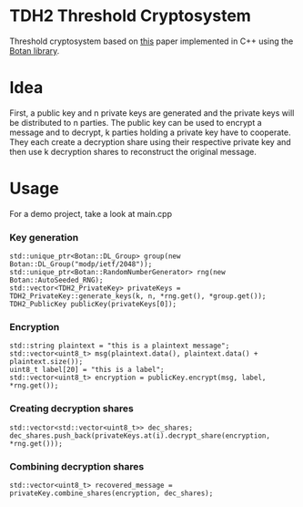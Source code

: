 # TDH2 Threshold Cryptosystem

Threshold cryptosystem based on [this](https://www.shoup.net/papers/thresh1.pdf) paper implemented in C++ using the [Botan library](https://github.com/randombit/botan). 

# Idea
First, a public key and n private keys are generated and the private keys will be distributed to n parties. The public key can be used to encrypt a message and to decrypt, k parties holding a private key have to cooperate. They each create a decryption share using their respective private key and then use k decryption shares to reconstruct the original message.

# Usage
For a demo project, take a look at main.cpp

### Key generation
    std::unique_ptr<Botan::DL_Group> group(new Botan::DL_Group("modp/ietf/2048")); 
    std::unique_ptr<Botan::RandomNumberGenerator> rng(new Botan::AutoSeeded_RNG);
    std::vector<TDH2_PrivateKey> privateKeys = TDH2_PrivateKey::generate_keys(k, n, *rng.get(), *group.get());
    TDH2_PublicKey publicKey(privateKeys[0]);

### Encryption
    std::string plaintext = "this is a plaintext message";
    std::vector<uint8_t> msg(plaintext.data(), plaintext.data() + plaintext.size());
    uint8_t label[20] = "this is a label";
    std::vector<uint8_t> encryption = publicKey.encrypt(msg, label, *rng.get());

### Creating decryption shares
    std::vector<std::vector<uint8_t>> dec_shares;
    dec_shares.push_back(privateKeys.at(i).decrypt_share(encryption, *rng.get()));
    
### Combining decryption shares
    std::vector<uint8_t> recovered_message = privateKey.combine_shares(encryption, dec_shares);
